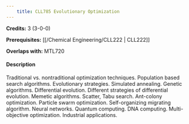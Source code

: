 ```yaml
---
    title: CLL785 Evolutionary Optimization
---
```

**Credits:** 3 (3-0-0)



**Prerequisites:** [[/Chemical Engineering/CLL222 | CLL222]]

**Overlaps with:** MTL720

#### Description 
Traditional vs. nontraditional optimization techniques. Population based search algorithms. Evolutionary strategies. Simulated annealing. Genetic algorithms. Differential evolution. Different strategies of differential evolution. Memetic algorithms. Scatter, Tabu search. Ant-colony optimization. Particle swarm optimization. Self-organizing migrating algorithm. Neural networks. Quantum computing. DNA computing. Multi-objective optimization. Industrial applications.